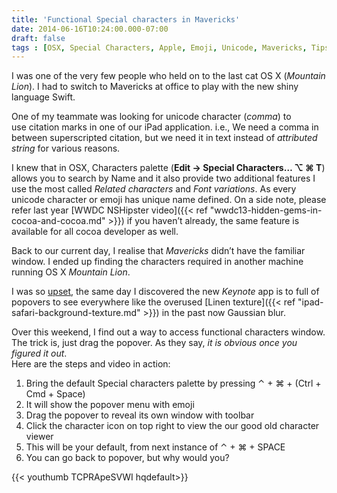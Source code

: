 ```yaml
---
title: 'Functional Special characters in Mavericks'
date: 2014-06-16T10:24:00.000-07:00
draft: false
tags : [OSX, Special Characters, Apple, Emoji, Unicode, Mavericks, Tips]
---
```


I was one of the very few people who held on to the last cat OS X (_Mountain Lion_). I had to switch to Mavericks at office to play with the new shiny language Swift.  

One of my teammate was looking for unicode character (_comma_) to use citation marks in one of our iPad application. i.e., We need a comma in between superscripted citation, but we need it in text instead of _attributed string_ for various reasons.  

I knew that in OSX, Characters palette (**Edit -> Special Characters… ⌥ ⌘ T**) allows you to search by Name and it also provide two additional features I use the most called _Related characters_ and _Font variations_. As every unicode character or emoji has unique name defined. On a side note, please refer last year [WWDC NSHipster video]({{<  ref "wwdc13-hidden-gems-in-cocoa-and-cocoa.md" >}}) if you haven’t already, the same feature is available for all cocoa developer as well.  

Back to our current day, I realise that _Mavericks_ didn’t have the familiar window. I ended up finding the characters required in another machine running OS X _Mountain Lion_.  

I was so [upset](https://twitter.com/palaniraja/status/477486231329075201), the same day I discovered the new _Keynote_ app is to full of popovers to see everywhere like the overused [Linen texture]({{<  ref "ipad-safari-background-texture.md" >}}) in the past now Gaussian blur.  


Over this weekend, I find out a way to access functional characters window. The trick is, just drag the popover. As they say, _it is obvious once you figured it out_.  
Here are the steps and video in action:  

1.  Bring the default Special characters palette by pressing ⌃ + ⌘ + (Ctrl + Cmd + Space)
2.  It will show the popover menu with emoji
3.  Drag the popover to reveal its own window with toolbar
4.  Click the character icon on top right to view the our good old character viewer
5.  This will be your default, from next instance of ⌃ + ⌘ + SPACE
6.  You can go back to popover, but why would you?


<!-- {{< noscript url="https://www.youtube.com/watch?v=TCPRApeSVWI" >}} -->

{{< youthumb TCPRApeSVWI hqdefault>}}